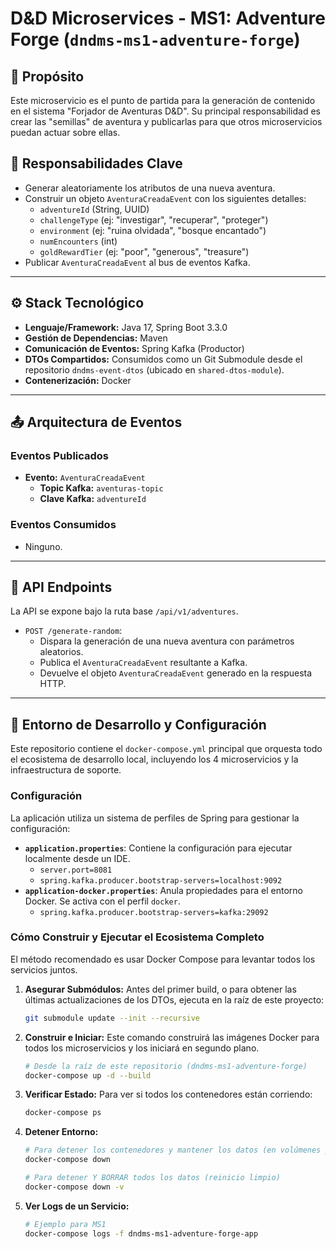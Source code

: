 # D&D Microservices - MS1: Adventure Forge (`dndms-ms1-adventure-forge`)

## 🧭 Propósito
Este microservicio es el punto de partida para la generación de contenido en el sistema "Forjador de Aventuras D&D". Su principal responsabilidad es crear las "semillas" de aventura y publicarlas para que otros microservicios puedan actuar sobre ellas.

## 🧱 Responsabilidades Clave
- Generar aleatoriamente los atributos de una nueva aventura.
- Construir un objeto `AventuraCreadaEvent` con los siguientes detalles:
  - `adventureId` (String, UUID)
  - `challengeType` (ej: "investigar", "recuperar", "proteger")
  - `environment` (ej: "ruina olvidada", "bosque encantado")
  - `numEncounters` (int)
  - `goldRewardTier` (ej: "poor", "generous", "treasure")
- Publicar `AventuraCreadaEvent` al bus de eventos Kafka.

---
## ⚙️ Stack Tecnológico
- **Lenguaje/Framework:** Java 17, Spring Boot 3.3.0
- **Gestión de Dependencias:** Maven
- **Comunicación de Eventos:** Spring Kafka (Productor)
- **DTOs Compartidos:** Consumidos como un Git Submodule desde el repositorio `dndms-event-dtos` (ubicado en `shared-dtos-module`).
- **Contenerización:** Docker

---
## 📤 Arquitectura de Eventos

### Eventos Publicados
- **Evento:** `AventuraCreadaEvent`
  - **Topic Kafka:** `aventuras-topic`
  - **Clave Kafka:** `adventureId`

### Eventos Consumidos
- Ninguno.

---
## 📡 API Endpoints
La API se expone bajo la ruta base `/api/v1/adventures`.

* `POST /generate-random`:
    * Dispara la generación de una nueva aventura con parámetros aleatorios.
    * Publica el `AventuraCreadaEvent` resultante a Kafka.
    * Devuelve el objeto `AventuraCreadaEvent` generado en la respuesta HTTP.

---
## 🐳 Entorno de Desarrollo y Configuración

Este repositorio contiene el `docker-compose.yml` principal que orquesta todo el ecosistema de desarrollo local, incluyendo los 4 microservicios y la infraestructura de soporte.

### Configuración
La aplicación utiliza un sistema de perfiles de Spring para gestionar la configuración:

* **`application.properties`**: Contiene la configuración para ejecutar localmente desde un IDE.
  - `server.port=8081`
  - `spring.kafka.producer.bootstrap-servers=localhost:9092`
* **`application-docker.properties`**: Anula propiedades para el entorno Docker. Se activa con el perfil `docker`.
  - `spring.kafka.producer.bootstrap-servers=kafka:29092`

### Cómo Construir y Ejecutar el Ecosistema Completo
El método recomendado es usar Docker Compose para levantar todos los servicios juntos.

1.  **Asegurar Submódulos:** Antes del primer build, o para obtener las últimas actualizaciones de los DTOs, ejecuta en la raíz de este proyecto:
    ```bash
    git submodule update --init --recursive
    ```
2.  **Construir e Iniciar:** Este comando construirá las imágenes Docker para todos los microservicios y los iniciará en segundo plano.
    ```bash
    # Desde la raíz de este repositorio (dndms-ms1-adventure-forge)
    docker-compose up -d --build
    ```
3.  **Verificar Estado:** Para ver si todos los contenedores están corriendo:
    ```bash
    docker-compose ps
    ```
4.  **Detener Entorno:**
    ```bash
    # Para detener los contenedores y mantener los datos (en volúmenes persistentes)
    docker-compose down

    # Para detener Y BORRAR todos los datos (reinicio limpio)
    docker-compose down -v
    ```
5.  **Ver Logs de un Servicio:**
    ```bash
    # Ejemplo para MS1
    docker-compose logs -f dndms-ms1-adventure-forge-app
    ```